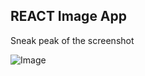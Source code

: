 ## REACT Image App

Sneak peak of the screenshot

![Image](https://github.com/user-attachments/assets/bced3b56-b2c2-4093-84b5-e21da6038e6e)
